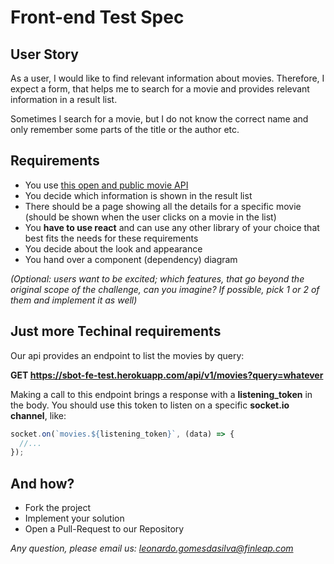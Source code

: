 # Front-end Test Spec

## User Story
As a user, I would like to find relevant information about movies. Therefore, I expect a form, that helps me to search for a movie and provides relevant information in a result list.

Sometimes I search for a movie, but I do not know the correct name and only remember some parts of the title or the author etc.


## Requirements
- You use [this open and public movie API](https://sbot-fe-test.herokuapp.com/)
- You decide which information is shown in the result list
- There should be a page showing all the details for a specific movie (should be shown when the user clicks on a movie in the list)
- You **have to use react** and can use any other library of your choice that best fits the needs for these requirements
- You decide about the look and appearance
- You hand over a component (dependency) diagram

*(Optional: users want to be excited; which features, that go beyond the original scope of the challenge, can you imagine?
If possible, pick 1 or 2 of them and implement it as well)*

## Just more Techinal requirements
Our api provides an endpoint to list the movies by query:

**GET https://sbot-fe-test.herokuapp.com/api/v1/movies?query=whatever**

Making a call to this endpoint brings a response with a **listening_token** in the body.
You should use this token to listen on a specific **socket.io channel**, like:

```javascript
socket.on(`movies.${listening_token}`, (data) => {
  //...
});
```


## And how?
- Fork the project
- Implement your solution
- Open a Pull-Request to our Repository

*Any question, please email us: leonardo.gomesdasilva@finleap.com*

